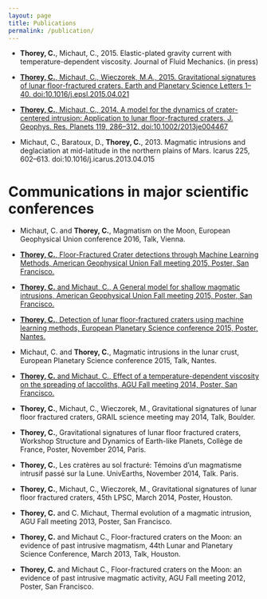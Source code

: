 ```yaml
---
layout: page
title: Publications
permalink: /publication/
---
```


-   **Thorey, C.**, Michaut, C., 2015. Elastic-plated gravity current
    with temperature-dependent viscosity. Journal of Fluid Mechanics.
    (in press)

-   [**Thorey, C.**, Michaut, C., Wieczorek, M.A., 2015. Gravitational
    signatures of lunar floor-fractured craters. Earth and Planetary
    Science Letters 1–40.
    doi:10.1016/j.epsl.2015.04.021](http://www.ipgp.fr/~michaut/PAPERS/Thorey_etal2015.pdf)

-   [**Thorey, C.**, Michaut, C., 2014. A model for the dynamics of
    crater-centered intrusion: Application to lunar floor-fractured
    craters. J. Geophys. Res. Planets 119, 286–312.
    doi:10.1002/2013je004467](http://www.ipgp.fr/~michaut/PAPERS/Thorey_Michaut2014.pdf)

-   Michaut, C., Baratoux, D., **Thorey, C.**, 2013. Magmatic intrusions
    and deglaciation at mid-latitude in the northern plains of Mars.
    Icarus 225, 602–613.
    doi:10.1016/j.icarus.2013.04.015

Communications in major scientific conferences
==============================================

-   Michaut, C. and **Thorey, C.**, Magmatism on the Moon, European
    Geophysical Union conference 2016, Talk, Vienna.

-   [**Thorey, C.**, Floor-Fractured Crater detections through Machine
    Learning Methods, American Geophysical Union Fall meeting 2015,
    Poster, San
    Francisco.](https://agu.confex.com/agu/fm15/meetingapp.cgi/Paper/67077)

-   [**Thorey, C.** and Michaut, C., A General model for shallow
    magmatic intrusions, American Geophysical Union Fall meeting 2015,
    Poster, San
    Francisco.](https://agu.confex.com/agu/fm15/meetingapp.cgi/Paper/67089)

-   [**Thorey, C.**, Detection of lunar floor-fractured craters using
    machine learning methods, European Planetary Science conference
    2015, Poster,
    Nantes.](http://meetingorganizer.copernicus.org/EPSC2015/EPSC2015-95.pdf)

-   Michaut, C. and **Thorey, C.**, Magmatic intrusions in the lunar
    crust, European Planetary Science conference 2015, Talk, Nantes.

-   [**Thorey, C.** and Michaut, C., Effect of a temperature-dependent
    viscosity on the spreading of laccoliths, AGU Fall meeting 2014,
    Poster, San
    Francisco.](https://agu.confex.com/agu/fm14/meetingapp.cgi/Paper/6420)

-   **Thorey, C.**, Michaut, C., Wieczorek, M., Gravitational signatures
    of lunar floor fractured craters, GRAIL science meeting may 2014,
    Talk, Boulder.

-   **Thorey, C.**, Gravitational signatures of lunar floor fractured
    craters, Workshop Structure and Dynamics of Earth-like Planets,
    Collège de France, Poster, November 2014, Paris.

-   **Thorey, C.**, Les cratères au sol fracturé: Témoins d’un
    magmatisme intrusif passé sur la Lune. UnivEarths, November 2014,
    Talk. Paris.

-   **Thorey, C.**, Michaut, C., Wieczorek, M., Gravitational signatures
    of lunar floor fractured craters, 45th LPSC, March 2014, Poster,
    Houston.

-   **Thorey, C.** and C. Michaut, Thermal evolution of a magmatic
    intrusion, AGU Fall meeting 2013, Poster, San Francisco.

-   **Thorey, C.** and Michaut C., Floor-fractured craters on the Moon:
    an evidence of past intrusive magmatism, 44th Lunar and Planetary
    Science Conference, March 2013, Talk, Houston.

-   **Thorey, C.** and Michaut C., Floor-fractured craters on the Moon:
    an evidence of past intrusive magmatic activity, AGU Fall meeting
    2012, Poster, San Francisco.

